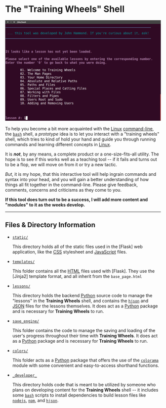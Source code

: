 The "Training Wheels" Shell
========================

<p align="center">
  <img src="https://github.com/macee/linux_16/blob/master/pictures/training_wheels.png?raw=true" alt="The bash shell"/>
</p>

To help you become a bit more acquainted with the [Linux][Linux] [command-line], the [`bash`][bash] shell, a _prototype_ idea is to let you interact with a "training wheels" shell, which tries to kind of hold your hand and guide you through running commands and learning different concepts in [Linux].

It is ___not___, by any means, a complete product or a one-size-fits-all utility. The hope is to see if this works well as a teaching tool -- if it fails and turns out to be a flop, we will move on from it or try a new tactic.

_But_, it is my hope, that this interactive tool will help ingrain commands and syntax into your head, and you will gain a better understanding of how things all fit together in the command-line. Please give feedback, comments, concerns and criticisms as they come to you.

__If this tool does turn out to be a success, I will add more content and "modules" to it as the weeks develop.__

---------------

Files & Directory Information
--------

* [`static/`](static/)
    
    This directory holds all of the static files used in the [Flask] web application, like the [CSS] stylesheet and [JavaScript] files. 


* [`templates/`](templates/)
    
    This folder contains all the [HTML] files used with [Flask]. They use the [Jinja2] template format, and all inherit from the `base_page.html` 

* [`lessons/`](lessons/)
    
    This directory holds the backend [Python] source code to manage the "lessons" in the __Training Wheels__ shell, and contains the [`hjson`][hjson] and [JSON] files for the lessons themselves. It does act as a [Python] package and is necessary for __Training Wheels__ to run.

* [`save_engine/`](save_engine/)
    
    This folder contains the code to manage the saving and loading of the user's progress throughout their time with __Training Wheels__. It does act as a [Python] package and is necessary for __Training Wheels__ to run.

* [`colors/`](colors/)
    
    This folder acts as a [Python] package that offers the use of the [`colorama`][colorama] module with some convenient and easy-to-access shorthand functions. 

* [`_developer_`](_developer_)
    
    This directory holds code that is meant to be utilized by someone who plans on developing content for the __Training Wheels__ shell -- it includes some [`bash`][bash] scripts to install dependencies to build lesson files like [`nodejs`][nodejs], [`npm`][npm],  and [`hjson`][hjson]. 



[MicroSD]: https://en.wikipedia.org/wiki/MicroSD
[Raspbian]: https://www.raspberrypi.org/downloads/raspbian/
[operating system]: https://en.wikipedia.org/wiki/Operating_system
[operating systems]: https://en.wikipedia.org/wiki/Operating_system
[github]: https://github.com/
[bash]: https://en.wikipedia.org/wiki/Bash_(Unix_shell)
[IMG]: https://en.wikipedia.org/wiki/IMG_(file_format)
[Linux]: https://en.wikipedia.org/wiki/Linux
[Microsoft Windows]: https://en.wikipedia.org/wiki/Microsoft_Windows
[command-line]: https://en.wikipedia.org/wiki/Command-line_interface
[command line]: https://en.wikipedia.org/wiki/Command-line_interface
[Raspberry Pi]: https://www.raspberrypi.org/
[open-source]: https://en.wikipedia.org/wiki/Open-source_software
[Python]: https://www.python.org/
[colorama]: https://pypi.python.org/pypi/colorama
[nodejs]: https://nodejs.org/en/
[hjson]: https://hjson.org/
[npm]: https://www.npmjs.com/
[JSON]: http://www.json.org/
[CSS]: https://www.w3.org/Style/CSS/Overview.en.html
[JavaScript]: https://www.javascript.com/
[HTML]: https://en.wikipedia.org/wiki/HTML
[Jinja]: http://jinja.pocoo.org/
